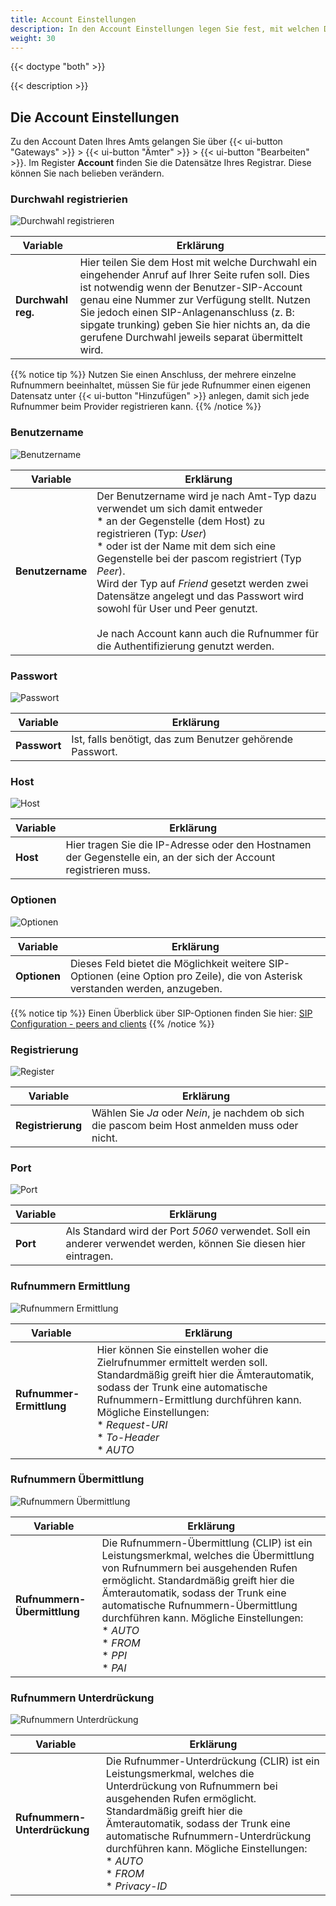 ```yaml
---
title: Account Einstellungen
description: In den Account Einstellungen legen Sie fest, mit welchen Daten sich das Amt bei den Servern des Provider registrieren soll. Zusätzlich lassen sich hier weitere Attribute setzen. 
weight: 30
---
```


{{< doctype "both"  >}}

{{< description >}}

## Die Account Einstellungen

Zu den Account Daten Ihres Amts gelangen Sie über {{< ui-button "Gateways" >}} > {{< ui-button "Ämter" >}} > {{< ui-button "Bearbeiten" >}}. Im Register **Account** finden Sie die Datensätze Ihres Registrar. Diese können Sie nach belieben verändern.

### Durchwahl registrierien

![Durchwahl registrieren](extension_reg.de.JPG?width=15%)



|Variable|Erklärung|
|---|---|
|**Durchwahl reg.**|Hier teilen Sie dem Host mit welche Durchwahl ein eingehender Anruf auf Ihrer Seite rufen soll. Dies ist notwendig wenn der Benutzer-SIP-Account genau eine Nummer zur Verfügung stellt. Nutzen Sie jedoch einen SIP-Anlagenanschluss (z. B: sipgate trunking) geben Sie hier nichts an, da die gerufene Durchwahl jeweils separat übermittelt wird.|

{{% notice tip %}}
Nutzen Sie einen Anschluss, der mehrere einzelne Rufnummern beeinhaltet, müssen Sie für jede Rufnummer einen eigenen Datensatz unter {{< ui-button "Hinzufügen" >}} anlegen, damit sich jede Rufnummer beim Provider registrieren kann. 
{{% /notice %}}

### Benutzername

![Benutzername](username.de.JPG?width=15%)

|Variable|Erklärung|
|---|---|
|**Benutzername**|Der Benutzername wird je nach Amt-Typ dazu verwendet um sich damit entweder<br> * an der Gegenstelle (dem Host) zu registrieren (Typ: *User*)<br> * oder ist der Name mit dem sich eine Gegenstelle bei der pascom registriert (Typ *Peer*).<br>Wird der Typ auf *Friend* gesetzt werden zwei Datensätze angelegt und das Passwort wird sowohl für User und Peer genutzt.<br><br> Je nach Account kann auch die Rufnummer für die Authentifizierung genutzt werden.|

### Passwort

![Passwort](password.de.JPG?width=10%)

|Variable|Erklärung|
|---|---|
|**Passwort**|Ist, falls benötigt, das zum Benutzer gehörende Passwort.|

### Host

![Host](host.de.JPG?width=15%)

|Variable|Erklärung|
|---|---|
|**Host**|Hier tragen Sie die IP-Adresse oder den Hostnamen der Gegenstelle ein, an der sich der Account registrieren muss.|

### Optionen

![Optionen](options.de.JPG?width=20%)

|Variable|Erklärung|
|---|---|
|**Optionen**|Dieses Feld bietet die Möglichkeit weitere SIP-Optionen (eine Option pro Zeile), die von Asterisk verstanden werden, anzugeben.|

{{% notice tip %}}
Einen Überblick über SIP-Optionen finden Sie hier: [SIP Configuration - peers and clients](http://www.voip-info.org/wiki/view/Asterisk+config+sip.conf#SIPconfigurationspeersandclients)
{{% /notice %}}

### Registrierung

![Register](register.de.JPG?width=10%)

|Variable|Erklärung|
|---|---|
|**Registrierung**|Wählen Sie *Ja* oder *Nein*, je nachdem ob sich die pascom beim Host anmelden muss oder nicht.|

### Port

![Port](port.de.JPG?width=7%)

|Variable|Erklärung|
|---|---|
|**Port**|Als Standard wird der Port *5060* verwendet. Soll ein anderer verwendet werden, können Sie diesen hier eintragen.|

### Rufnummern Ermittlung

![Rufnummern Ermittlung](numberdetermination.de.JPG?width=15%)

|Variable|Erklärung|
|---|---|
|**Rufnummer-Ermittlung**|Hier können Sie einstellen woher die Zielrufnummer ermittelt werden soll. Standardmäßig greift hier die Ämterautomatik, sodass der Trunk eine automatische Rufnummern-Ermittlung durchführen kann. Mögliche Einstellungen: <br> * *Request-URI*<br> * *To-Header*<br> * *AUTO*|

### Rufnummern Übermittlung

![Rufnummern Übermittlung](numberpresentation.de.JPG?width=15%)

|Variable|Erklärung|
|---|---|
|**Rufnummern-Übermittlung**|Die Rufnummern-Übermittlung (CLIP) ist ein Leistungsmerkmal, welches die Übermittlung von Rufnummern bei ausgehenden Rufen ermöglicht. Standardmäßig greift hier die Ämterautomatik, sodass der Trunk eine automatische Rufnummern-Übermittlung durchführen kann. Mögliche Einstellungen: <br> * *AUTO*<br> * *FROM*<br> * *PPI*<br> * *PAI*|

### Rufnummern Unterdrückung

![Rufnummern Unterdrückung](numberrestriction.de.JPG?width=15%)

|Variable|Erklärung|
|---|---|
|**Rufnummern-Unterdrückung**|Die Rufnummer-Unterdrückung (CLIR) ist ein Leistungsmerkmal, welches die Unterdrückung von Rufnummern bei ausgehenden Rufen ermöglicht. Standardmäßig greift hier die Ämterautomatik, sodass der Trunk eine automatische Rufnummern-Unterdrückung durchführen kann. Mögliche Einstellungen: <br>* *AUTO*<br> * *FROM*<br> * *Privacy-ID*|